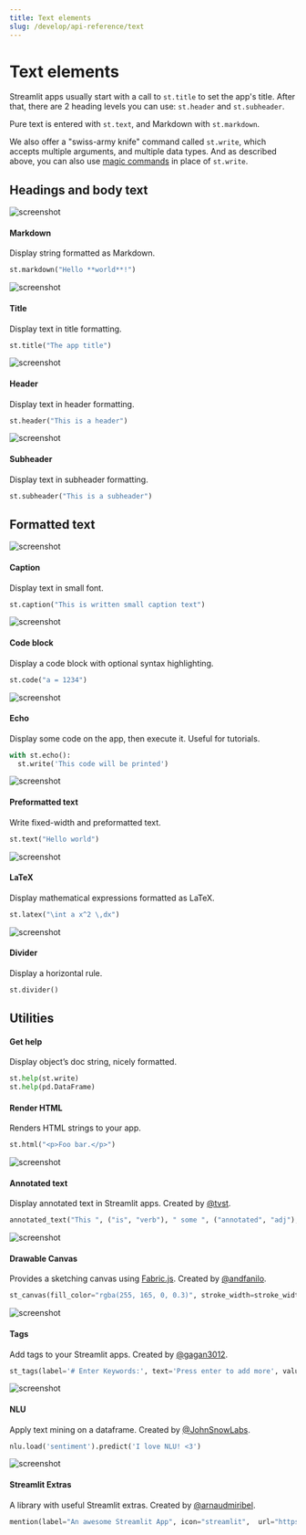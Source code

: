 ```yaml
---
title: Text elements
slug: /develop/api-reference/text
---
```


# Text elements

Streamlit apps usually start with a call to `st.title` to set the
app's title. After that, there are 2 heading levels you can use:
`st.header` and `st.subheader`.

Pure text is entered with `st.text`, and Markdown with
`st.markdown`.

We also offer a "swiss-army knife" command called `st.write`, which accepts
multiple arguments, and multiple data types. And as described above, you can
also use [magic commands](/develop/api-reference/write-magic/magic) in place of `st.write`.

## Headings and body text

<TileContainer>
<RefCard href="/develop/api-reference/text/st.markdown">

<Image src="/images/api/markdown.jpg" alt="screenshot" width={600} height={568} pure />

<h4>Markdown</h4>

Display string formatted as Markdown.

```python
st.markdown("Hello **world**!")
```

</RefCard>
<RefCard href="/develop/api-reference/text/st.title">

<Image src="/images/api/title.jpg" alt="screenshot" width={600} height={600} pure />

<h4>Title</h4>

Display text in title formatting.

```python
st.title("The app title")
```

</RefCard>
<RefCard href="/develop/api-reference/text/st.header">

<Image src="/images/api/header.jpg" alt="screenshot" width={600} height={600} pure />

<h4>Header</h4>

Display text in header formatting.

```python
st.header("This is a header")
```

</RefCard>
<RefCard href="/develop/api-reference/text/st.subheader">

<Image src="/images/api/subheader.jpg" alt="screenshot" width={600} height={600} pure />

<h4>Subheader</h4>

Display text in subheader formatting.

```python
st.subheader("This is a subheader")
```

</RefCard>
</TileContainer>

## Formatted text

<TileContainer>

<RefCard href="/develop/api-reference/text/st.caption">

<Image src="/images/api/caption.jpg" alt="screenshot" width={600} height={600} pure />

<h4>Caption</h4>

Display text in small font.

```python
st.caption("This is written small caption text")
```

</RefCard>
<RefCard href="/develop/api-reference/text/st.code">

<Image src="/images/api/code.jpg" alt="screenshot" width={600} height={568} pure />

<h4>Code block</h4>

Display a code block with optional syntax highlighting.

```python
st.code("a = 1234")
```

</RefCard>
<RefCard href="/develop/api-reference/text/st.echo">

<Image src="/images/api/code.jpg" alt="screenshot" width={600} height={568} pure />

<h4>Echo</h4>

Display some code on the app, then execute it. Useful for tutorials.

```python
with st.echo():
  st.write('This code will be printed')
```

</RefCard>
<RefCard href="/develop/api-reference/text/st.text">

<Image src="/images/api/text.jpg" alt="screenshot" width={600} height={568} pure />

<h4>Preformatted text</h4>

Write fixed-width and preformatted text.

```python
st.text("Hello world")
```

</RefCard>
<RefCard href="/develop/api-reference/text/st.latex">

<Image src="/images/api/latex.jpg" alt="screenshot" width={600} height={568} pure />

<h4>LaTeX</h4>

Display mathematical expressions formatted as LaTeX.

```python
st.latex("\int a x^2 \,dx")
```

</RefCard>
<RefCard href="/develop/api-reference/text/st.divider">

<Image src="/images/api/divider.jpg" alt="screenshot" width={600} height={600} pure />

<h4>Divider</h4>

Display a horizontal rule.

```python
st.divider()
```

</RefCard>
</TileContainer>

## Utilities

<TileContainer>
<RefCard href="/develop/api-reference/text/st.help" size="half">

<h4>Get help</h4>

Display object’s doc string, nicely formatted.

```python
st.help(st.write)
st.help(pd.DataFrame)
```

</RefCard>
<RefCard href="/develop/api-reference/text/st.html" size="half">

<h4>Render HTML</h4>

Renders HTML strings to your app.

```python
st.html("<p>Foo bar.</p>")
```

</RefCard>
</TileContainer>

<ComponentSlider>
<ComponentCard href="https://github.com/tvst/st-annotated-text">

<Image src="/images/api/components/annotated-text.jpg" alt="screenshot" width={600} height={380} pure />

<h4>Annotated text</h4>

Display annotated text in Streamlit apps. Created by [@tvst](https://github.com/tvst).

```python
annotated_text("This ", ("is", "verb"), " some ", ("annotated", "adj"), ("text", "noun"), " for those of ", ("you", "pronoun"), " who ", ("like", "verb"), " this sort of ", ("thing", "noun"), ".")
```

</ComponentCard>

<ComponentCard href="https://github.com/andfanilo/streamlit-drawable-canvas">

<Image src="/images/api/components/drawable-canvas.jpg" alt="screenshot" width={600} height={380} pure />

<h4>Drawable Canvas</h4>

Provides a sketching canvas using [Fabric.js](http://fabricjs.com/). Created by [@andfanilo](https://github.com/andfanilo).

```python
st_canvas(fill_color="rgba(255, 165, 0, 0.3)", stroke_width=stroke_width, stroke_color=stroke_color, background_color=bg_color, background_image=Image.open(bg_image) if bg_image else None, update_streamlit=realtime_update, height=150, drawing_mode=drawing_mode, point_display_radius=point_display_radius if drawing_mode == 'point' else 0, key="canvas",)
```

</ComponentCard>

<ComponentCard href="https://github.com/gagan3012/streamlit-tags">

<Image src="/images/api/components/tags.jpg" alt="screenshot" width={600} height={380} pure />

<h4>Tags</h4>

Add tags to your Streamlit apps. Created by [@gagan3012](https://github.com/gagan3012).

```python
st_tags(label='# Enter Keywords:', text='Press enter to add more', value=['Zero', 'One', 'Two'], suggestions=['five', 'six', 'seven', 'eight', 'nine', 'three', 'eleven', 'ten', 'four'], maxtags = 4, key='1')
```

</ComponentCard>

<ComponentCard href="https://github.com/JohnSnowLabs/nlu">

<Image src="/images/api/components/nlu.jpg" alt="screenshot" width={600} height={380} pure />

<h4>NLU</h4>

Apply text mining on a dataframe. Created by [@JohnSnowLabs](https://github.com/JohnSnowLabs/).

```python
nlu.load('sentiment').predict('I love NLU! <3')
```

</ComponentCard>

<ComponentCard href="https://extras.streamlit.app/">

<Image src="/images/api/components/extras-mentions.jpg" alt="screenshot" width={600} height={380} pure />

<h4>Streamlit Extras</h4>

A library with useful Streamlit extras. Created by [@arnaudmiribel](https://github.com/arnaudmiribel/).

```python
mention(label="An awesome Streamlit App", icon="streamlit",  url="https://extras.streamlit.app",)
```

</ComponentCard>
</ComponentSlider>

